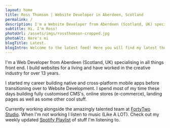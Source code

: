 ```yaml
---
layout: home
title: Ross Thomson | Website Developer in Aberdeen, Scotland
permalink: /
description: I'm a Website Developer from Aberdeen (Scotland, UK) specialising in all things front end. I build websites for a living and have worked in the creative industry for over 9 years.
subtitle: Hi, I'm Ross!
photoUrl: /assets/imgs/rossthomson-cropped.jpg
photoAlt: Here's mi 
blogTitle: Latest.
blogIntro: Welcome to the latest feed! Here you will find my latest thoughts, opinions, tutorials and any new projects I've been working on. All views and opinions are my own. 
---
```


I'm a Web Developer from Aberdeen (Scotland, UK) specialising in all things front end. I build websites for a living and have worked in the creative industry for over 13 years.

I started my career building native and cross-platform mobile apps before transitioning over to Website Development. I spend most of my time these days building fully customised CMS's, online stores (e-commerce), landing pages as well as some other cool stuff.

Currently working alongside the amazingly talented team at <a href="https://fortytwo.studio" target="_blank" rel="nopopener">FortyTwo Studio</a>. When I'm not working I listen to music (Like A LOT). Check out my weekly updated <a href="https://open.spotify.com/user/ross_182/playlist/5kNNTTP9FJ9de376BOnkr5?si=5Oco2FYnQVOi_Oi09liCMg" target="_blank" rel="nopopener">Spotify Playlist</a> of stuff I'm listening to.